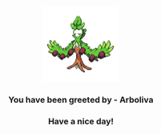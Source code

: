 <p align="center">
            <img src="https://raw.githubusercontent.com/PokeAPI/sprites/master/sprites/pokemon/930.png" width="150" height="150">
          </p>
          <h3 align="center">You have been greeted by - <b>Arboliva</b></h3>
          <h3 align="center">Have a nice day!</h3>
        
